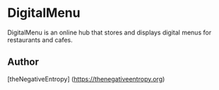 # DigitalMenu

DigitalMenu is an online hub that stores and displays digital menus for restaurants and cafes.

## Author
[theNegativeEntropy] (https://thenegativeentropy.org)
